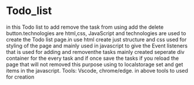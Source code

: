 # Todo_list
in this Todo list to add remove the task from using add the delete button.technologies are html,css, JavaScript and technologies are used to create the Todo list page.in use html create just structure and css used for styling of the page and mainly used in javascript to give the Event listeners that is used for adding and removenthe tasks mainly created seperate div container for the every task and if once save the tasks if you reload the page that will not removed this purpose using to localstorage set and get items in the javascript.
Tools: Vscode, chrome/edge.
in above tools to used for creation 